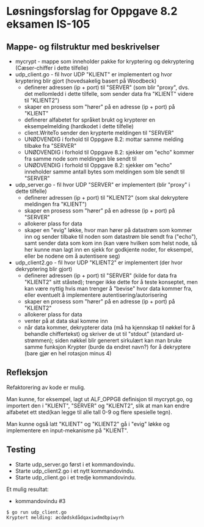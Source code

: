 # Løsningsforslag for Oppgave 8.2 eksamen IS-105
## Mappe- og filstruktur med beskrivelser
* mycrypt - mappe som inneholder pakke for kryptering og dekryptering (Cæser-chiffer i dette tilfelle)
* udp_client.go - fil hvor UDP "KLIENT" er implementert og hvor kryptering blir gjort (hovedsakelig basert på Woodbeck)
  * definerer adressen (ip + port) til "SERVER" (som blir "proxy", dvs. det mellomledd i dette tilfelle, som sender data fra "KLIENT" videre til "KLIENT2")
  * skaper en prosess som "hører" på en adresse (ip + port) på "KLIENT" 
  * definerer alfabetet for språket brukt og krypterer en eksempelmelding (hardkodet i dette tilfelle)
  * client.WriteTo sender den krypterte meldingen til "SERVER"
  * UNØDVENDIG i forhold til Oppgave 8.2: mottar samme melding tilbake fra "SERVER"
  * UNØDVENDIG i forhold til Oppgave 8.2: sjekker om "echo" kommer fra samme node som meldingen ble sendt til
  * UNØDVENDIG i forhold til Oppgave 8.2: sjekker om "echo" inneholder samme antall bytes som meldingen som ble sendt til "SERVER"
* udp_server.go - fil hvor UDP "SERVER" er implementert (blir "proxy" i dette tilfelle)
  * definerer adressen (ip + port) til "KLIENT2" (som skal dekryptere meldingen fra "KLIENT")
  * skaper en prosess som "hører" på en adresse (ip + port) på "SERVER"
  * allokerer plass for data
  * skaper en "evig" løkke, hvor man hører på datastrøm som kommer inn og sender tilbake til noden som datastrøm ble sendt fra ("echo"), samt sender data som kom inn (kan være hvilken som helst node, så her kunne man lagt inn en sjekk for godkjente noder, for eksempel, eller be nodene om å autentisere seg)
* udp_client2.go - fil hvor UDP "KLIENT2" er implementert (der hvor dekryptering blir gjort)
  * definerer adressen (ip + port) til "SERVER" (kilde for data fra "KLIENT2" sitt ståsted); trenger ikke dette for å teste konseptet, men kan være nyttig hvis man trenger å "bevise" hvor data kommer fra, eller eventuelt å implementere autentisering/autorisering
  * skaper en prosess som "hører" på en adresse (ip + port) på "KLIENT2"
  * allokerer plass for data
  * venter på at data skal komme inn 
  * når data kommer, dekrypterer data (må ha kjennskap til nøkkel for å behandle chiffertekst) og skriver de ut til "stdout" (standard ut-strømmen); siden nøkkel blir generert sirkulært kan man bruke samme funksjon Krypter (burde da endret navn?) for å dekryptere (bare gjør en hel rotasjon minus 4)

## Refleksjon
Refaktorering av kode er mulig. 

Man kunne, for eksempel, lagt ut ALF_OPPG8 definisjon til mycrypt.go, og importert den i "KLIENT", "SERVER" og "KLIENT2", slik at man kan endre alfabetet ett sted(kan legge til alle tall 0-9 og flere spesielle tegn).

Man kunne også latt "KLIENT" og "KLIENT2" gå i "evig" løkke og implementere en input-mekanisme på "KLIENT". 

## Testing
* Starte udp_server.go først i et kommandovindu. 
* Starte udp_client2.go i et nytt kommandovindu.
* Starte udp_client.go i et tredje kommandovindu. 

Et mulig resultat: 
* kommandovindu #3
```
$ go run udp_client.go 
Kryptert melding: æcdødskdådqaxiwdmdbpiwyrh
```
